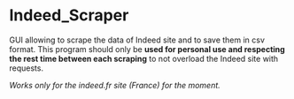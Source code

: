 # Indeed_Scraper

GUI allowing to scrape the data of Indeed site and to save them in csv format. This program should only be **used for 
personal use and respecting the rest time between each scraping** to not overload the Indeed site with requests.

_Works only for the indeed.fr site (France) for the moment._
